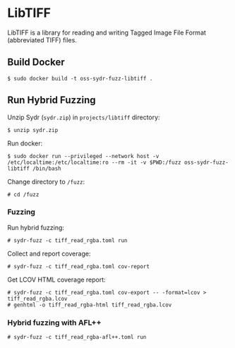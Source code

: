 # LibTIFF

LibTIFF is a library for reading and writing Tagged Image File Format (abbreviated TIFF) files.

## Build Docker

    $ sudo docker build -t oss-sydr-fuzz-libtiff .

## Run Hybrid Fuzzing

Unzip Sydr (`sydr.zip`) in `projects/libtiff` directory:

    $ unzip sydr.zip

Run docker:

    $ sudo docker run --privileged --network host -v /etc/localtime:/etc/localtime:ro --rm -it -v $PWD:/fuzz oss-sydr-fuzz-libtiff /bin/bash

Change directory to `/fuzz`:

    # cd /fuzz

### Fuzzing

Run hybrid fuzzing:

    # sydr-fuzz -c tiff_read_rgba.toml run

Collect and report coverage:

    # sydr-fuzz -c tiff_read_rgba.toml cov-report

Get LCOV HTML coverage report:

    # sydr-fuzz -c tiff_read_rgba.toml cov-export -- -format=lcov > tiff_read_rgba.lcov
    # genhtml -o tiff_read_rgba-html tiff_read_rgba.lcov

### Hybrid fuzzing with AFL++

    # sydr-fuzz -c tiff_read_rgba-afl++.toml run
